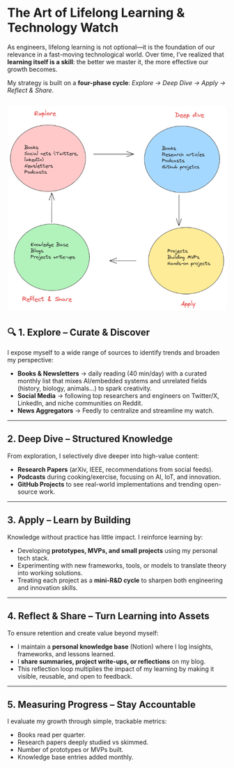 
# The Art of Lifelong Learning & Technology Watch

As engineers, lifelong learning is not optional—it is the foundation of our relevance in a fast-moving technological world. Over time, I’ve realized that **learning itself is a skill**: the better we master it, the more effective our growth becomes.

My strategy is built on a **four-phase cycle**: *Explore → Deep Dive → Apply → Reflect & Share*.

![Deep Dive Icon](../assets/tech_watch_cycle.png)
---

## 🔍 1. Explore – Curate & Discover

I expose myself to a wide range of sources to identify trends and broaden my perspective:

- **Books & Newsletters** → daily reading (40 min/day) with a curated monthly list that mixes AI/embedded systems and unrelated fields (history, biology, animals…) to spark creativity.
- **Social Media** → following top researchers and engineers on Twitter/X, LinkedIn, and niche communities on Reddit.
- **News Aggregators** → Feedly to centralize and streamline my watch.

---

## 2. Deep Dive – Structured Knowledge

From exploration, I selectively dive deeper into high-value content:

- **Research Papers** (arXiv, IEEE, recommendations from social feeds).
- **Podcasts** during cooking/exercise, focusing on AI, IoT, and innovation.
- **GitHub Projects** to see real-world implementations and trending open-source work.

---

## 3. Apply – Learn by Building

Knowledge without practice has little impact. I reinforce learning by:

- Developing **prototypes, MVPs, and small projects** using my personal tech stack.
- Experimenting with new frameworks, tools, or models to translate theory into working solutions.
- Treating each project as a **mini-R&D cycle** to sharpen both engineering and innovation skills.

---

## 4. Reflect & Share – Turn Learning into Assets

To ensure retention and create value beyond myself:

- I maintain a **personal knowledge base** (Notion) where I log insights, frameworks, and lessons learned.
- I **share summaries, project write-ups, or reflections** on my blog.
- This reflection loop multiplies the impact of my learning by making it visible, reusable, and open to feedback.

---

## 5. Measuring Progress – Stay Accountable

I evaluate my growth through simple, trackable metrics:

- Books read per quarter.
- Research papers deeply studied vs skimmed.
- Number of prototypes or MVPs built.
- Knowledge base entries added monthly.